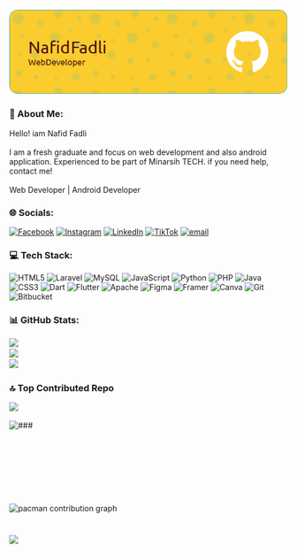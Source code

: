 ![profile](img/header.png)

<!--
**Napid23/Napid23** is a ✨ _special_ ✨ repository because its `README.md` (this file) appears on your GitHub profile.
-->

### 💫 About Me:
Hello! iam Nafid Fadli<br><br>I am a fresh graduate and focus on web development and also android application. Experienced to be part of Minarsih TECH. if you need help, contact me!<br><br>Web Developer | Android Developer


### 🌐 Socials:
[![Facebook](https://img.shields.io/badge/Facebook-%231877F2.svg?logo=Facebook&logoColor=white)](https://www.facebook.com/nafid.fadli.3) [![Instagram](https://img.shields.io/badge/Instagram-%23E4405F.svg?logo=Instagram&logoColor=white)](https://instagram.com/nafid.fdl) [![LinkedIn](https://img.shields.io/badge/LinkedIn-%230077B5.svg?logo=linkedin&logoColor=white)](https://www.linkedin.com/in/nafid-fadli-1445a1330) [![TikTok](https://img.shields.io/badge/TikTok-%23000000.svg?logo=TikTok&logoColor=white)](https://tiktok.com/@npd) [![email](https://img.shields.io/badge/Email-D14836?logo=gmail&logoColor=white)](mailto:nafidnofal@gmail.com) 

### 💻 Tech Stack:
![HTML5](https://img.shields.io/badge/html5-%23E34F26.svg?style=flat&logo=html5&logoColor=white) ![Laravel](https://img.shields.io/badge/laravel-%23FF2D20.svg?style=flat&logo=laravel&logoColor=white) ![MySQL](https://img.shields.io/badge/mysql-4479A1.svg?style=flat&logo=mysql&logoColor=white) ![JavaScript](https://img.shields.io/badge/javascript-%23323330.svg?style=flat&logo=javascript&logoColor=%23F7DF1E) ![Python](https://img.shields.io/badge/python-3670A0?style=flat&logo=python&logoColor=ffdd54) ![PHP](https://img.shields.io/badge/php-%23777BB4.svg?style=flat&logo=php&logoColor=white) ![Java](https://img.shields.io/badge/java-%23ED8B00.svg?style=flat&logo=openjdk&logoColor=white) ![CSS3](https://img.shields.io/badge/css3-%231572B6.svg?style=flat&logo=css3&logoColor=white) ![Dart](https://img.shields.io/badge/dart-%230175C2.svg?style=flat&logo=dart&logoColor=white) ![Flutter](https://img.shields.io/badge/Flutter-%2302569B.svg?style=flat&logo=Flutter&logoColor=white) ![Apache](https://img.shields.io/badge/apache-%23D42029.svg?style=flat&logo=apache&logoColor=white) ![Figma](https://img.shields.io/badge/figma-%23F24E1E.svg?style=flat&logo=figma&logoColor=white) ![Framer](https://img.shields.io/badge/Framer-black?style=flat&logo=framer&logoColor=blue) ![Canva](https://img.shields.io/badge/Canva-%2300C4CC.svg?style=flat&logo=Canva&logoColor=white) ![Git](https://img.shields.io/badge/git-%23F05033.svg?style=flat&logo=git&logoColor=white) ![Bitbucket](https://img.shields.io/badge/bitbucket-%230047B3.svg?style=flat&logo=bitbucket&logoColor=white)
### 📊 GitHub Stats:
![](https://github-readme-stats.vercel.app/api?username=Napid23&theme=synthwave&hide_border=true&include_all_commits=true&count_private=true)<br/>
![](https://nirzak-streak-stats.vercel.app/?user=Napid23&theme=synthwave&hide_border=true)<br/>
![](https://github-readme-stats.vercel.app/api/top-langs/?username=Napid23&theme=synthwave&hide_border=true&include_all_commits=true&count_private=true&layout=compact)

### 🔝 Top Contributed Repo
![](https://github-contributor-stats.vercel.app/api?username=Napid23&limit=5&theme=synthwave&combine_all_yearly_contributions=true)


<img align="left" height="150" src="https://user-images.githubusercontent.com/74038190/216120986-f2752ca9-fe82-4aa3-befe-0a58db010d85.png"  />
###

<br clear="both">

<picture>
  <source media="(prefers-color-scheme: dark)" srcset="https://raw.githubusercontent.com/Napid23/Napid23/output/pacman-contribution-graph-dark.svg">
  <source media="(prefers-color-scheme: light)" srcset="https://raw.githubusercontent.com/Napid23/Napid23/output/pacman-contribution-graph.svg">
  <img alt="pacman contribution graph" src="https://raw.githubusercontent.com/Napid23/Napid23/output/pacman-contribution-graph.svg">
</picture>

###

<br clear="both">

<div align="left">
  <img src="https://visitor-badge.laobi.icu/badge?page_id=Napid23.Napid23&left_color=darkslateblue"  />
</div>

###
